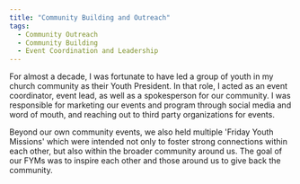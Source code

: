 ```yaml
---
title: "Community Building and Outreach"
tags:
  - Community Outreach
  - Community Building
  - Event Coordination and Leadership
---
```


 For almost a decade, I was fortunate to have led a group of youth in my church community as their Youth President. In that role, I acted as an event coordinator, event lead, as well as a spokesperson for our community. I was responsible for marketing our events and program through social media and word of mouth, and reaching out to third party organizations for events. 

 Beyond our own community events, we also held multiple 'Friday Youth Missions' which were intended not only to foster strong connections within each other, but also within the broader community around us. The goal of our FYMs was to inspire each other and those around us to give back the community. 